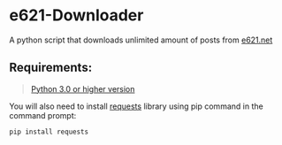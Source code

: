 # e621-Downloader
A python script that downloads unlimited amount of posts from [e621.net](https://e621.net)

## Requirements:
> [Python 3.0 or higher version](https://www.python.org/downloads/)

You will also need to install [requests](https://pypi.org/project/requests/) library using pip command in the command prompt:

```
pip install requests
```
